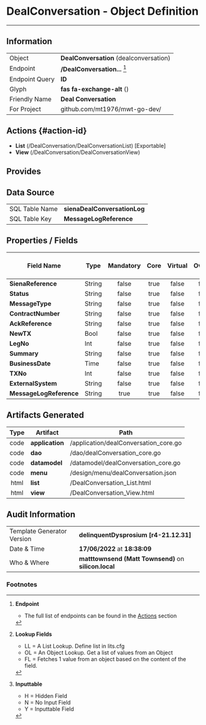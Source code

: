 # **DealConversation** - Object Definition
---
##  Information
|   |   |
|---|---|
|Object         |**DealConversation** (dealconversation) |
|Endpoint 	    |**/DealConversation...** [^1]|
|Endpoint Query |**ID**|
Glyph|**fas fa-exchange-alt** ()
Friendly Name|**Deal Conversation**|
|For Project    |github.com/mt1976/mwt-go-dev/|

##  Actions {#action-id}
* **List** (/DealConversation/DealConversationList) [Exportable]
* **View** (/DealConversation/DealConversationView)











##  Provides







##  Data Source 
|   |   |
|---|---|
SQL Table Name       | **sienaDealConversationLog**
SQL Table Key | **MessageLogReference**



##  Properties / Fields
| Field Name| Type | Mandatory | Core | Virtual | Overide | Lookup [^2]| Lookup Object      | Lookup Field Source         | Lookup Return Value                | Inputable [^3]|DB Column|Default Value| No Change | Callout | Internal | Display | Mask |
| -- | --  | :--: | :--: | :--: |:--: |:--: |:--: |-- |-- |:--: |-- | --| :--: | :--: | :--: | -- | -- |
|**SienaReference**|String|false|true|false|false|||||Y|SienaReference||false|false|false|text||
|**Status**|String|false|true|false|false|||||Y|Status||false|false|false|text||
|**MessageType**|String|false|true|false|false|||||Y|MessageType||false|false|false|text||
|**ContractNumber**|String|false|true|false|false|||||Y|ContractNumber||false|false|false|text||
|**AckReference**|String|false|true|false|false|||||Y|AckReference||false|false|false|text||
|**NewTX**|Bool|false|true|false|false|||||Y|NewTX|True|false|false|false|text||
|**LegNo**|Int|false|true|false|false|||||Y|LegNo|0|false|false|false|text||
|**Summary**|String|false|true|false|false|||||Y|Summary||false|false|false|text||
|**BusinessDate**|Time|false|true|false|false|||||Y|BusinessDate||false|false|false|text||
|**TXNo**|Int|false|true|false|false|||||Y|TXNo|0|false|false|false|text||
|**ExternalSystem**|String|false|true|false|false|||||Y|ExternalSystem||false|false|false|text||
|**MessageLogReference**|String|true|true|false|false|||||Y|MessageLogReference||false|false|false|text||


##  Artifacts Generated
| Type | Artifact | Path|
| :--: | -- | -- |
| code | **application** | /application/dealConversation_core.go |
| code | **dao** | /dao/dealConversation_core.go |
| code | **datamodel** | /datamodel/dealConversation_core.go |
| code | **menu** | /design/menu/dealConversation.json |
| html | **list** | /DealConversation_List.html |
| html | **view** | /DealConversation_View.html |


## Audit Information
|   |   |
|---|---|
Template Generator Version   | **delinquentDysprosium [r4-21.12.31]**
Date & Time		     | **17/06/2022** at **18:38:09**
Who & Where		     | **matttownsend (Matt Townsend)** on **silicon.local**

### Footnotes
[^1]: **Endpoint**
    * The full list of endpoints can be found in the [Actions](#action-id) section
[^2]: **Lookup Fields**
    * LL = A List Lookup. Define list in lits.cfg
    * OL = An Object Lookup. Get a list of values from an Object
    * FL = Fetches 1 value from an object based on the content of the field. 
[^3]: **Inputtable**   
    * H = Hidden Field
    * N = No Input Field
    * Y = Inputtable Field